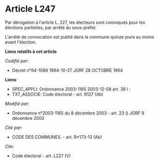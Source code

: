 # Article L247

Par dérogation à l'article L. 227, les électeurs sont convoqués pour les élections partielles, par arrêté du sous-préfet. 

L'arrêté de convocation est publié dans la commune quinze jours au moins avant l'élection.

**Liens relatifs à cet article**

_Codifié par_:

  - Décret n°64-1086 1964-10-27 JORF 28 OCTOBRE 1964

**Liens**:

  - SPEC_APPLI: Ordonnance 2003-1165 2003-12-08 art. 38 I :
  - TXT_ASSOCIE: Code électoral - art. R127 (Ab)

_Modifié par_:

  - Ordonnance n°2003-1165 du 8 décembre 2003 - art. 23 () JORF 9 décembre 2003

_Cité par_:

  - CODE DES COMMUNES. - art. R*173-13 (Ab)

_Cite_:

  - Code électoral - art. L227 (V)

